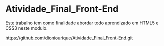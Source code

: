 # Atividade_Final_Front-End

Este trabalho tem como finalidade abordar todo aprendizado em HTML5 e CSS3 neste modulo.


https://github.com/dioniourique/Atividade_Final_Front-End.git
